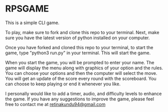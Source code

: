 # RPSGAME

This is a simple CLI game. 

To play, make sure to fork and clone this repo to your terminal. 
Next, make sure you have the latest version of python installed on your computer.

Once you have forked and cloned this repo to your terminal, to start the game, type "python3 run.py" in your terminal. This will start the game.

When you start the game, you will be prompted to enter your name.
The game will display the menu along with graphics of your option and the rules.
You can choose your options and then the computer will select the move.
You will get an update of the score every round with the scoreboard.
You can choose to keep playing or end it whenever you like.

I personally would like to add a timer, audio, and difficulty levels to enhance the game.
If you have any suggestions to improve the game, please feel free to contact me at 
retinakundu94@gmail.com